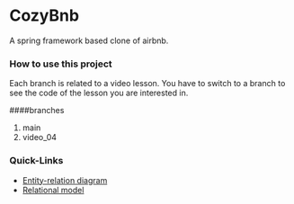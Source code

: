 # __CozyBnb__

A spring framework based clone of airbnb.

### How to use this project

Each branch is related to a video lesson.
You have to switch to a branch to see the code of the lesson you are interested in.

####branches

1. main
2. video_04

### Quick-Links
- [Entity-relation diagram](https://miro.com/app/board/o9J_kheXtmc=/)
- [Relational model](https://drawsql.app/wideverse/diagrams/cozybnb-mysql-v-0-1)